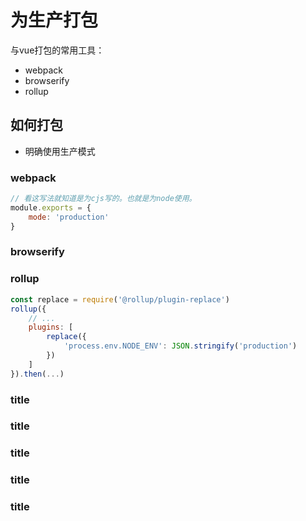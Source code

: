 # 为生产打包
与vue打包的常用工具： 
- webpack
- browserify
- rollup

## 如何打包
- 明确使用生产模式

### webpack
```js
// 看这写法就知道是为cjs写的。也就是为node使用。
module.exports = {
    mode: 'production'
}
```

### browserify

### rollup
```js
const replace = require('@rollup/plugin-replace')
rollup({
    // ...
    plugins: [
        replace({
            'process.env.NODE_ENV': JSON.stringify('production')
        })
    ]
}).then(...)
```

### title
### title
### title
### title
### title
